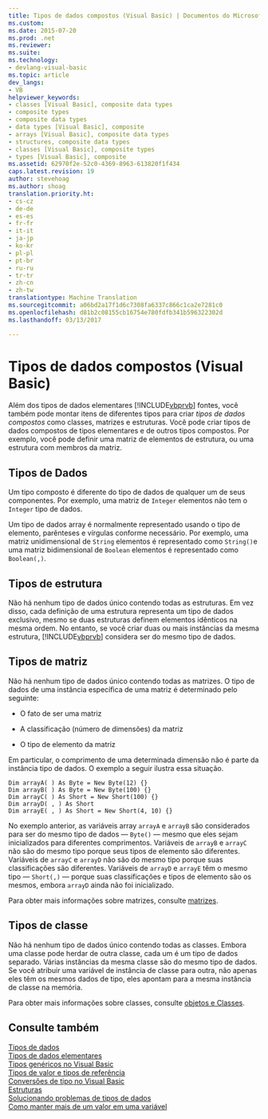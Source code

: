 ```yaml
---
title: Tipos de dados compostos (Visual Basic) | Documentos do Microsoft
ms.custom: 
ms.date: 2015-07-20
ms.prod: .net
ms.reviewer: 
ms.suite: 
ms.technology:
- devlang-visual-basic
ms.topic: article
dev_langs:
- VB
helpviewer_keywords:
- classes [Visual Basic], composite data types
- composite types
- composite data types
- data types [Visual Basic], composite
- arrays [Visual Basic], composite data types
- structures, composite data types
- classes [Visual Basic], composite types
- types [Visual Basic], composite
ms.assetid: 62970f2e-52c0-4369-8963-613820f1f434
caps.latest.revision: 19
author: stevehoag
ms.author: shoag
translation.priority.ht:
- cs-cz
- de-de
- es-es
- fr-fr
- it-it
- ja-jp
- ko-kr
- pl-pl
- pt-br
- ru-ru
- tr-tr
- zh-cn
- zh-tw
translationtype: Machine Translation
ms.sourcegitcommit: a06bd2a17f1d6c7308fa6337c866c1ca2e7281c0
ms.openlocfilehash: d81b2c08155cb16754e780fdfb341b596322302d
ms.lasthandoff: 03/13/2017

---
```

# <a name="composite-data-types-visual-basic"></a>Tipos de dados compostos (Visual Basic)
Além dos tipos de dados elementares [!INCLUDE[vbprvb](../../../../csharp/programming-guide/concepts/linq/includes/vbprvb_md.md)] fontes, você também pode montar itens de diferentes tipos para criar *tipos de dados compostos* como classes, matrizes e estruturas. Você pode criar tipos de dados compostos de tipos elementares e de outros tipos compostos. Por exemplo, você pode definir uma matriz de elementos de estrutura, ou uma estrutura com membros da matriz.  
  
## <a name="data-types"></a>Tipos de Dados  
 Um tipo composto é diferente do tipo de dados de qualquer um de seus componentes. Por exemplo, uma matriz de `Integer` elementos não tem o `Integer` tipo de dados.  
  
 Um tipo de dados array é normalmente representado usando o tipo de elemento, parênteses e vírgulas conforme necessário. Por exemplo, uma matriz unidimensional de `String` elementos é representado como `String()`e uma matriz bidimensional de `Boolean` elementos é representado como `Boolean(,)`.  
  
## <a name="structure-types"></a>Tipos de estrutura  
 Não há nenhum tipo de dados único contendo todas as estruturas. Em vez disso, cada definição de uma estrutura representa um tipo de dados exclusivo, mesmo se duas estruturas definem elementos idênticos na mesma ordem. No entanto, se você criar duas ou mais instâncias da mesma estrutura, [!INCLUDE[vbprvb](../../../../csharp/programming-guide/concepts/linq/includes/vbprvb_md.md)] considera ser do mesmo tipo de dados.  
  
## <a name="array-types"></a>Tipos de matriz  
 Não há nenhum tipo de dados único contendo todas as matrizes. O tipo de dados de uma instância específica de uma matriz é determinado pelo seguinte:  
  
-   O fato de ser uma matriz  
  
-   A classificação (número de dimensões) da matriz  
  
-   O tipo de elemento da matriz  
  
 Em particular, o comprimento de uma determinada dimensão não é parte da instância tipo de dados. O exemplo a seguir ilustra essa situação.  
  
```  
Dim arrayA( ) As Byte = New Byte(12) {}  
Dim arrayB( ) As Byte = New Byte(100) {}  
Dim arrayC( ) As Short = New Short(100) {}  
Dim arrayD( , ) As Short  
Dim arrayE( , ) As Short = New Short(4, 10) {}  
```  
  
 No exemplo anterior, as variáveis array `arrayA` e `arrayB` são considerados para ser do mesmo tipo de dados — `Byte()` — mesmo que eles sejam inicializados para diferentes comprimentos. Variáveis de `arrayB` e `arrayC` não são do mesmo tipo porque seus tipos de elemento são diferentes. Variáveis de `arrayC` e `arrayD` não são do mesmo tipo porque suas classificações são diferentes. Variáveis de `arrayD` e `arrayE` têm o mesmo tipo — `Short(,)` — porque suas classificações e tipos de elemento são os mesmos, embora `arrayD` ainda não foi inicializado.  
  
 Para obter mais informações sobre matrizes, consulte [matrizes](../../../../visual-basic/programming-guide/language-features/arrays/index.md).  
  
## <a name="class-types"></a>Tipos de classe  
 Não há nenhum tipo de dados único contendo todas as classes. Embora uma classe pode herdar de outra classe, cada um é um tipo de dados separado. Várias instâncias da mesma classe são do mesmo tipo de dados. Se você atribuir uma variável de instância de classe para outra, não apenas eles têm os mesmos dados de tipo, eles apontam para a mesma instância de classe na memória.  
  
 Para obter mais informações sobre classes, consulte [objetos e Classes](../../../../visual-basic/programming-guide/language-features/objects-and-classes/index.md).  
  
## <a name="see-also"></a>Consulte também  
 [Tipos de dados](../../../../visual-basic/programming-guide/language-features/data-types/index.md)   
 [Tipos de dados elementares](../../../../visual-basic/programming-guide/language-features/data-types/elementary-data-types.md)   
 [Tipos genéricos no Visual Basic](../../../../visual-basic/programming-guide/language-features/data-types/generic-types.md)   
 [Tipos de valor e tipos de referência](../../../../visual-basic/programming-guide/language-features/data-types/value-types-and-reference-types.md)   
 [Conversões de tipo no Visual Basic](../../../../visual-basic/programming-guide/language-features/data-types/type-conversions.md)   
 [Estruturas](../../../../visual-basic/programming-guide/language-features/data-types/structures.md)   
 [Solucionando problemas de tipos de dados](../../../../visual-basic/programming-guide/language-features/data-types/troubleshooting-data-types.md)   
 [Como manter mais de um valor em uma variável](../../../../visual-basic/programming-guide/language-features/data-types/how-to-hold-more-than-one-value-in-a-variable.md)
